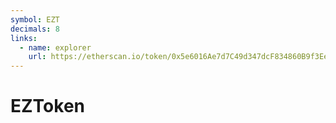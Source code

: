```yaml
---
symbol: EZT
decimals: 8
links:
  - name: explorer
    url: https://etherscan.io/token/0x5e6016Ae7d7C49d347dcF834860B9f3Ee282812b
---
```


# EZToken
